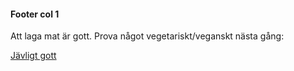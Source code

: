#### Footer col 1

Att laga mat är gott. Prova något vegetariskt/veganskt nästa gång:

[Jävligt gott](https://javligtgott.se/)

